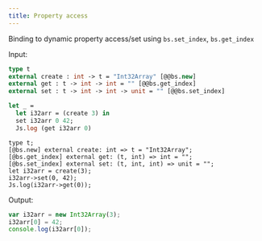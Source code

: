 ```yaml
---
title: Property access
---
```


Binding to dynamic property access/set using `bs.set_index`, `bs.get_index`

Input:
```ocaml
type t
external create : int -> t = "Int32Array" [@@bs.new]
external get : t -> int -> int = "" [@@bs.get_index]
external set : t -> int -> int -> unit = "" [@@bs.set_index]

let _ =
  let i32arr = (create 3) in
  set i32arr 0 42;
  Js.log (get i32arr 0)
```

```reason
type t;
[@bs.new] external create: int => t = "Int32Array";
[@bs.get_index] external get: (t, int) => int = "";
[@bs.set_index] external set: (t, int, int) => unit = "";
let i32arr = create(3);
i32arr->set(0, 42);
Js.log(i32arr->get(0));
```

Output:
```js
var i32arr = new Int32Array(3);
i32arr[0] = 42;
console.log(i32arr[0]);
```